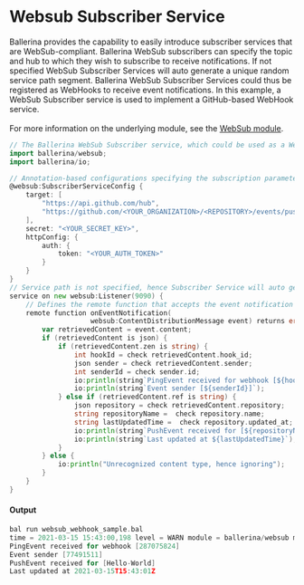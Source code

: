 # Websub Subscriber Service

 Ballerina provides the capability to easily introduce subscriber services that are WebSub-compliant.
 Ballerina WebSub subscribers can specify the topic and hub to which they wish to subscribe to receive notifications. 
 If not specified WebSub Subscriber Services will auto generate a unique random service path segment. 
 Ballerina WebSub Subscriber Services could thus be registered as WebHooks to receive event notifications.
 In this example, a WebSub Subscriber service is used to implement a GitHub-based WebHook service.<br/><br/>
 For more information on the underlying module, 
 see the [WebSub module](https:docs.central.ballerina.io/ballerina/websub/latest/).

```go
// The Ballerina WebSub Subscriber service, which could be used as a WebHook Listener for GitHub.
import ballerina/websub;
import ballerina/io;

// Annotation-based configurations specifying the subscription parameters.
@websub:SubscriberServiceConfig {
    target: [
        "https://api.github.com/hub", 
        "https://github.com/<YOUR_ORGANIZATION>/<REPOSITORY>/events/push.json"
    ],
    secret: "<YOUR_SECRET_KEY>",
    httpConfig: {
        auth: {
            token: "<YOUR_AUTH_TOKEN>"
        }
    }
}
// Service path is not specified, hence Subscriber Service will auto generate a unique random service path segment.
service on new websub:Listener(9090) {
    // Defines the remote function that accepts the event notification request for the WebHook.
    remote function onEventNotification(
                    websub:ContentDistributionMessage event) returns error? {
        var retrievedContent = event.content;
        if (retrievedContent is json) {
            if (retrievedContent.zen is string) {
                int hookId = check retrievedContent.hook_id;
                json sender = check retrievedContent.sender;
                int senderId = check sender.id;
                io:println(string`PingEvent received for webhook [${hookId}]`);
                io:println(string`Event sender [${senderId}]`);
            } else if (retrievedContent.ref is string) {
                json repository = check retrievedContent.repository;
                string repositoryName =  check repository.name;
                string lastUpdatedTime =  check repository.updated_at;
                io:println(string`PushEvent received for [${repositoryName}]`);
                io:println(string`Last updated at ${lastUpdatedTime}`);
            }
        } else {
            io:println("Unrecognized content type, hence ignoring");
        }
    }
}
```

#### Output

```go
bal run websub_webhook_sample.bal
time = 2021-03-15 15:43:00,198 level = WARN module = ballerina/websub message = "HTTPS is recommended but using HTTP"
PingEvent received for webhook [287075824]
Event sender [77491511]
PushEvent received for [Hello-World]
Last updated at 2021-03-15T15:43:01Z
```